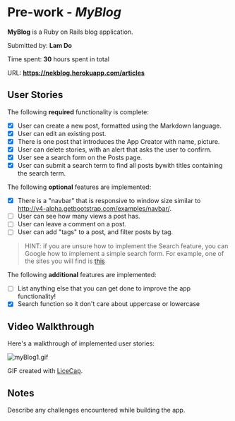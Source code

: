 # Pre-work - *MyBlog*


**MyBlog** is a Ruby on Rails blog application.

Submitted by: **Lam Do**

Time spent: **30** hours spent in total

URL: **https://nekblog.herokuapp.com/articles**

## User Stories

The following **required** functionality is complete:


* [x] User can create a new post, formatted using the Markdown language.
* [x] User can edit an existing post.
* [x] There is one post that introduces the App Creator with name, picture.
* [x] User can delete stories, with an alert that asks the user to confirm.
* [x] User see a search form on the Posts page.
* [x] User can submit a search term to find all posts bywith titles containing the search term.

The following **optional** features are implemented:
* [x] There is a "navbar" that is responsive to window size similar to http://v4-alpha.getbootstrap.com/examples/navbar/. 
* [ ] User can see how many views a post has. 
* [ ] User can leave a comment on a post.
* [ ] User can add "tags" to a post, and filter posts by tag. 

> HINT: if you are unsure how to implement the Search feature, you can Google how to implement a simple search form. For example, one of the sites you will find is [this](http://www.jorgecoca.com/buils-search-form-ruby-rails/)

The following **additional** features are implemented:

- [ ] List anything else that you can get done to improve the app functionality!
- [x] Search function so it don't care about uppercase or lowercase
## Video Walkthrough 

Here's a walkthrough of implemented user stories:


![myBlog1.gif](myBlog1.gif)

GIF created with [LiceCap](http://www.cockos.com/licecap/).

## Notes

Describe any challenges encountered while building the app.